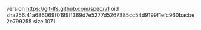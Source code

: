 version https://git-lfs.github.com/spec/v1
oid sha256:41a686069f0199ff369d7e5277d5267385cc54d9199f1efc960bacbe2e799255
size 1071
